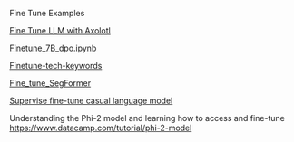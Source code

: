 Fine Tune Examples

[Fine Tune LLM with Axolotl](https://github.com/andysingal/llm-course/blob/main/llama_finetune/Fine_tune_LLMs_with_Axolotl.ipynb)

[Finetune_7B_dpo.ipynb](https://github.com/andysingal/llm-course/blob/main/llama_finetune/Finetune_7B_dpo.ipynb)

[Finetune-tech-keywords](https://github.com/andysingal/llm-course/blob/main/llama_finetune/finetune_tech_keywords.ipynb)

[Fine_tune_SegFormer](https://github.com/andysingal/llm-course/blob/main/llama_finetune/Fine_tune_SegFormer_on_custom_dataset.ipynb)

[Supervise fine-tune casual language model](https://www.kaggle.com/code/aisuko/supervise-fine-tune-casual-language-model)

Understanding the Phi-2 model and learning how to access and fine-tune https://www.datacamp.com/tutorial/phi-2-model 


